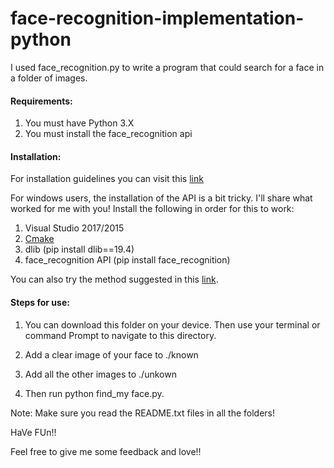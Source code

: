 # face-recognition-implementation-python
I used face_recognition.py to write a program that could search for a face in a folder of images. 

#### Requirements: 
  1. You must have Python 3.X
  2. You must install the face_recognition api
  
#### Installation:
For installation guidelines you can visit this [link](https://github.com/ageitgey/face_recognition)
 
For windows users, the installation of the API is a bit tricky. I'll share what worked for me with you!
Install the following in order for this to work: 
  1. Visual Studio 2017/2015
  2. [Cmake](https://cmake.org/download/)
  3. dlib (pip install dlib==19.4)
  4. face_recognition API (pip install face_recognition)
 
You can also try the method suggested in this [link](https://github.com/ageitgey/face_recognition/issues/175).


#### Steps for use: 

  1. You can download this folder on your device. Then use your terminal or command Prompt to navigate to this directory.

  2. Add a clear image of your face to ./known

  3. Add all the other images to ./unkown

  4. Then run python find_my face.py. 

  Note: Make sure you read the README.txt files in all the folders!
  
  HaVe FUn!! 
  
  Feel free to give me some feedback and love!!


